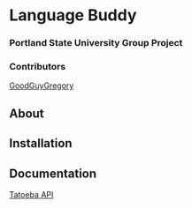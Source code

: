# Language Buddy
### Portland State University Group Project


### Contributors

[GoodGuyGregory](https://github.com/GoodGuyGregory)



## About 



## Installation 



## Documentation 

[Tatoeba API](https://api.dev.tatoeba.org/unstable#?route=cmp--schemas-audio)

